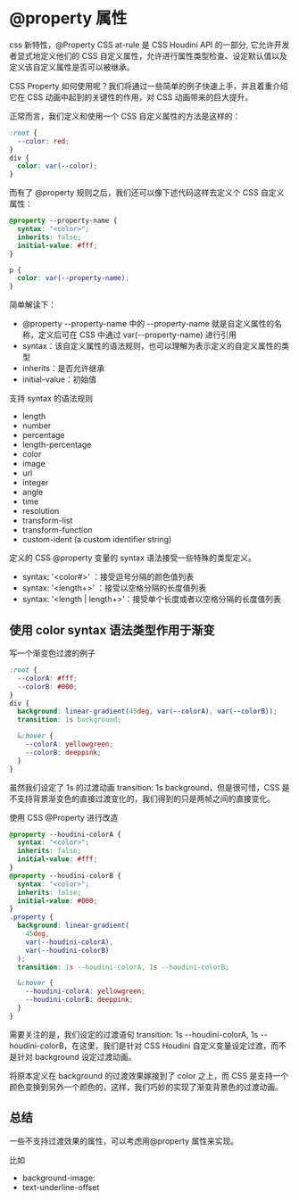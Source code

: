 # @property 属性

css 新特性，@Property CSS at-rule 是 CSS Houdini API 的一部分, 它允许开发者显式地定义他们的 CSS 自定义属性，允许进行属性类型检查、设定默认值以及定义该自定义属性是否可以被继承。

CSS Property 如何使用呢？我们将通过一些简单的例子快速上手，并且着重介绍它在 CSS 动画中起到的关键性的作用，对 CSS 动画带来的巨大提升。

正常而言，我们定义和使用一个 CSS 自定义属性的方法是这样的：

```css
:root {
  --color: red;
}
div {
  color: var(--color);
}
```

而有了 @property 规则之后，我们还可以像下述代码这样去定义个 CSS 自定义属性：

```css
@property --property-name {
  syntax: "<color>";
  inherits: false;
  initial-value: #fff;
}

p {
  color: var(--property-name);
}
```

简单解读下：

- @property --property-name 中的 --property-name 就是自定义属性的名称，定义后可在 CSS 中通过 var(--property-name) 进行引用
- syntax：该自定义属性的语法规则，也可以理解为表示定义的自定义属性的类型
- inherits：是否允许继承
- initial-value：初始值

支持 syntax 的语法规则

- length
- number
- percentage
- length-percentage
- color
- image
- url
- integer
- angle
- time
- resolution
- transform-list
- transform-function
- custom-ident (a custom identifier string)

定义的 CSS @property 变量的 syntax 语法接受一些特殊的类型定义。

- syntax: '<color#>' ：接受逗号分隔的颜色值列表
- syntax: '<length+>' ：接受以空格分隔的长度值列表
- syntax: '<length | length+>'：接受单个长度或者以空格分隔的长度值列表

## 使用 color syntax 语法类型作用于渐变

写一个渐变色过渡的例子

```css
:root {
  --colorA: #fff;
  --colorB: #000;
}
div {
  background: linear-gradient(45deg, var(--colorA), var(--colorB));
  transition: 1s background;

  &:hover {
    --colorA: yellowgreen;
    --colorB: deeppink;
  }
}
```

虽然我们设定了 1s 的过渡动画 transition: 1s background，但是很可惜，CSS 是不支持背景渐变色的直接过渡变化的，我们得到的只是两帧之间的直接变化。

使用 CSS @Property 进行改造

```css
@property --houdini-colorA {
  syntax: "<color>";
  inherits: false;
  initial-value: #fff;
}
@property --houdini-colorB {
  syntax: "<color>";
  inherits: false;
  initial-value: #000;
}
.property {
  background: linear-gradient(
    45deg,
    var(--houdini-colorA),
    var(--houdini-colorB)
  );
  transition: 1s --houdini-colorA, 1s --houdini-colorB;

  &:hover {
    --houdini-colorA: yellowgreen;
    --houdini-colorB: deeppink;
  }
}
```

需要关注的是，我们设定的过渡语句 transition: 1s --houdini-colorA, 1s --houdini-colorB，在这里，我们是针对 CSS Houdini 自定义变量设定过渡，而不是针对 background 设定过渡动画。

将原本定义在 background 的过渡效果嫁接到了 color 之上，而 CSS 是支持一个颜色变换到另外一个颜色的，这样，我们巧妙的实现了渐变背景色的过渡动画。

## 总结

一些不支持过渡效果的属性，可以考虑用@property 属性来实现。

比如

- background-image:
- text-underline-offset
